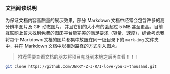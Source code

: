 ### 文档阅读说明

为保证文档内容高质量的展示效果，部分 Markdown 文档中经常会包含许多的高分辨率图片及 GIF 动态图片，并且它们的大小有的会超过 5 MB 甚至更高，目前互联网上暂未找到免费的图床平台能完美的满足要求（容量、速度），综合考虑我将每个 Markdown 文档的图片都集中放置在同一级目录下的 `mark-img` 文件夹中，并在 Markdown 文档中以相对路径的方式引入图片。

> 推荐需要查看文档的朋友将项目克隆到本地之后再查看！！！

```bash
git clone https://github.com/JERRY-Z-J-R/I-love-you-3-thousand.git
```
